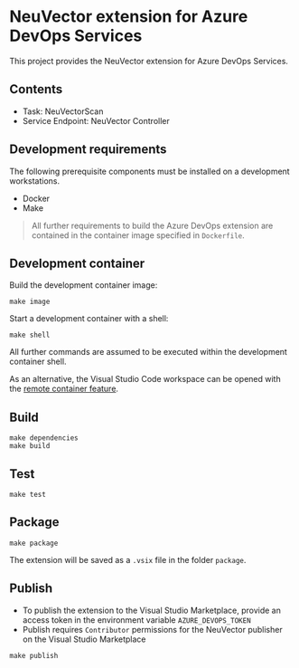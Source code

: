 # NeuVector extension for Azure DevOps Services

This project provides the NeuVector extension for Azure DevOps Services.

## Contents

- Task: NeuVectorScan
- Service Endpoint: NeuVector Controller

## Development requirements

The following prerequisite components must be installed on a development workstations.

- Docker
- Make

> All further requirements to build the Azure DevOps extension are contained in the container image specified in `Dockerfile`.

## Development container

Build the development container image:

```
make image
```

Start a development container with a shell:

```
make shell
```

All further commands are assumed to be executed within the development container shell.

As an alternative, the Visual Studio Code workspace can be opened with the [remote container feature](https://code.visualstudio.com/docs/remote/containers).

## Build

```
make dependencies
make build
```

## Test

```
make test
```

## Package

```
make package
```

The extension will be saved as a `.vsix` file in the folder `package`.

## Publish

- To publish the extension to the Visual Studio Marketplace, provide an access token in the environment variable `AZURE_DEVOPS_TOKEN`
- Publish requires `Contributor` permissions for the NeuVector publisher on the Visual Studio Marketplace

```
make publish
```
